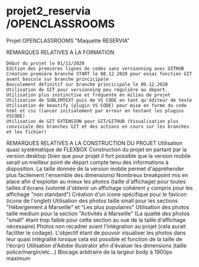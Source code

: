 # projet2_reservia /OPENCLASSROOMS
Projet OPENCLASSROOMS "Maquette RESERVIA"

REMARQUES RELATIVES A LA FORMATION

    Début du projet le 01/11/2020
    Edition des premières lignes de codes sans versionning avec GITHUB
    Création première branche START le 08.12.2020 pour essai fonction GIT avant bascule sur branche princicipale
    Basculement définitif sur branche princicipale le 09.12.2020
    Utilisation de GIT pour versionning peu régulière au départ. Utilisation plus instinctive et fréquente en milieu de projet
    Utilisation de SUBLIMTEXT puis de VS CODE en tant qu'éditeur de texte
    Utilisation de beautify (plugin VS CODE) pour mise en forme du code html et css (lancer initialement par erreur en testant les plugins VSCODE)
    Utilisation de GIT EXTENSION pour GIT/GITHUB (Visualisation plus conviviale des branches GIT et des actions en cours sur les branches et les fichier)

REMARQUES RELATIVES A LA CONSTRUCTION DU PROJET
    Utilisation quasi systématique de FLEXBOX
    Construction du projet en partant par la version desktop (bien que pour projet il fort possible que la version mobile serait un meilleur point de départ compte tenu des informations à disposition. La taille donnée de la version mobile permet d'appréhender plus facilement l'ensemble des dimensions)
    Nombreux breakpoint mis en place afin d'exploiter au mieux les photos (taille d'affichage) pour toutes tailles d'écrans (volonté d'obtenir un affichage cohérent y compris pour les affichage "non standard")
    Création d'un icone spécifique pour le favicon (icone de l'onglet)
    Utilisation des photos taille small pour les sections "Hébergement à Marseille" et "Les plus populaires"
    Utilisation des photos taille medium pour la section "Activités à Marseille" (La qualité des photos "small" étant trop faible pour cette section au vue de la taille d'affichage nécessaire)
    Photos non recadrer avant l'intégration au projet (cela aurait faciliter le codage). L'objectif étant de pouvoir visualiser les photos dans leur quasi intégralité lorsque cela est possible et fonction de la taille de l'écran)
    Utilisation d'Adobe illustrator afin d'évaluer les dimensions (taille police/margin/etc...)
    Blocage arbitraire de la largeur body à 1900px maximum




